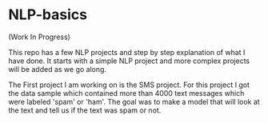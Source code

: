 # NLP-basics

(Work In Progress)

This repo has a few NLP projects and step by step explanation of what I have done. It starts with a simple NLP project and more complex projects will be added as we go along.

The First project I am working on is the SMS project. For this project I got the data sample which contained more than 4000 text messages which were labeled 'spam' or 'ham'. The goal was to make a model that will look at the text and tell us if the text was spam or not.
